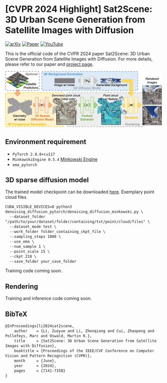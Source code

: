 # [CVPR 2024 Highlight] Sat2Scene: 3D Urban Scene Generation from Satellite Images with Diffusion

[![arXiv](https://img.shields.io/badge/arXiv-2401.10786-b31b1b.svg)](https://arxiv.org/abs/2401.10786)
[![Paper](https://img.shields.io/badge/Paper-CVPR_2024_Highlight-243f7b.svg)](https://openaccess.thecvf.com/content/CVPR2024/html/Li_Sat2Scene_3D_Urban_Scene_Generation_from_Satellite_Images_with_Diffusion_CVPR_2024_paper.html)
[![YouTube](https://img.shields.io/badge/YouTube-NqFy20zjFHU-ea3323.svg)](https://www.youtube.com/watch?v=NqFy20zjFHU)

This is the official code of the CVPR 2024 paper Sat2Scene: 3D Urban Scene Generation from Satellite Images with Diffusion. For more details, please refer to our paper and [project page](https://shinkyo0513.github.io/Sat2Scene/).

![Pipeline](https://github.com/shinkyo0513/Sat2Scene/blob/master/static/images/pipeline.jpg)

## Environment requirement
* `PyTorch 2.0.0+cu117`
* `MinkowskiEngine 0.5.4` [Minkowski Engine](https://nvidia.github.io/MinkowskiEngine/overview.html)
* `ema_pytorch`


## 3D sparse diffusion model

The trained model checkpoint can be downloaded [here]().
Exemplary point cloud files

```
CUDA_VISIBLE_DEVICES=0 python3 denoising_diffusion_pytorch/denoising_diffusion_minkowski.py \
  --dataset_folder "/path/to/your/dataset/folder/containing/txt/point/cloud/files" \
  --dataset_mode test \
  --work_folder folder_containing_ckpt_file \
  --sampling_steps 1000 \
  --use_ema \
  --num_sample 1 \
  --point_scale 15 \
  --ckpt 218 \
  --save_folder your_save_folder
```

Training code coming soon.

## Rendering
Training and inference code coming soon.

## BibTeX

```
@InProceedings{li2024sat2scene,
    author    = {Li, Zuoyue and Li, Zhenqiang and Cui, Zhaopeng and Pollefeys, Marc and Oswald, Martin R.},
    title     = {Sat2Scene: 3D Urban Scene Generation from Satellite Images with Diffusion},
    booktitle = {Proceedings of the IEEE/CVF Conference on Computer Vision and Pattern Recognition (CVPR)},
    month     = {June},
    year      = {2024},
    pages     = {7141-7150}
}
```
